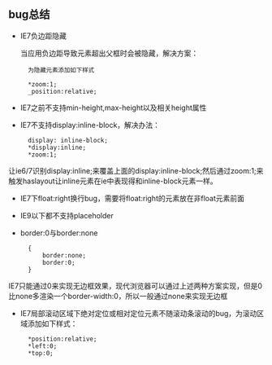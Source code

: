 bug总结
---

- IE7负边距隐藏

	当应用负边距导致元素超出父框时会被隐藏，解决方案：
		
		为隐藏元素添加如下样式

		*zoom:1;
    	_position:relative;

- IE7之前不支持min-height,max-height以及相关height属性
- IE7不支持display:inline-block，解决办法：

		display: inline-block;
    	*display:inline;
    	*zoom:1;
让ie6/7识别display:inline;来覆盖上面的display:inline-block;然后通过zoom:1;来触发haslayout让inline元素在ie中表现得和inline-block元素一样。

- IE7下float:right换行bug，需要将float:right的元素放在非float元素前面

- IE9以下都不支持placeholder

- border:0与border:none
		
		{
			border:none;
			border:0;
		}
IE7只能通过0来实现无边框效果，现代浏览器可以通过上述两种方案实现，但是0比none多渲染一个border-width:0，所以一般通过none来实现无边框


- IE7局部滚动区域下绝对定位或相对定位元素不随滚动条滚动的bug，为滚动区域添加如下样式：
		
		*position:relative;
		*left:0;
		*top:0;